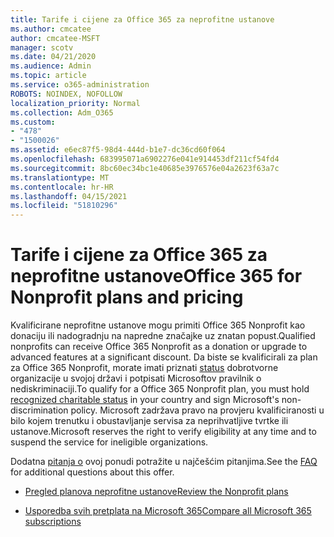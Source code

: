 ```yaml
---
title: Tarife i cijene za Office 365 za neprofitne ustanove
ms.author: cmcatee
author: cmcatee-MSFT
manager: scotv
ms.date: 04/21/2020
ms.audience: Admin
ms.topic: article
ms.service: o365-administration
ROBOTS: NOINDEX, NOFOLLOW
localization_priority: Normal
ms.collection: Adm_O365
ms.custom:
- "478"
- "1500026"
ms.assetid: e6ec87f5-98d4-444d-b1e7-dc36cd60f064
ms.openlocfilehash: 683995071a6902276e041e914453df211cf54fd4
ms.sourcegitcommit: 8bc60ec34bc1e40685e3976576e04a2623f63a7c
ms.translationtype: MT
ms.contentlocale: hr-HR
ms.lasthandoff: 04/15/2021
ms.locfileid: "51810296"
---
```

# <a name="office-365-for-nonprofit-plans-and-pricing"></a><span data-ttu-id="0d6b1-102">Tarife i cijene za Office 365 za neprofitne ustanove</span><span class="sxs-lookup"><span data-stu-id="0d6b1-102">Office 365 for Nonprofit plans and pricing</span></span>

<span data-ttu-id="0d6b1-103">Kvalificirane neprofitne ustanove mogu primiti Office 365 Nonprofit kao donaciju ili nadogradnju na napredne značajke uz znatan popust.</span><span class="sxs-lookup"><span data-stu-id="0d6b1-103">Qualified nonprofits can receive Office 365 Nonprofit as a donation or upgrade to advanced features at a significant discount.</span></span> <span data-ttu-id="0d6b1-104">Da biste se kvalificirali za plan za Office 365 Nonprofit, morate imati priznati [status](https://go.microsoft.com/fwlink/p/?LinkID=330253) dobrotvorne organizacije u svojoj državi i potpisati Microsoftov pravilnik o nediskriminaciji.</span><span class="sxs-lookup"><span data-stu-id="0d6b1-104">To qualify for a Office 365 Nonprofit plan, you must hold [recognized charitable status](https://go.microsoft.com/fwlink/p/?LinkID=330253) in your country and sign Microsoft's non-discrimination policy.</span></span> <span data-ttu-id="0d6b1-105">Microsoft zadržava pravo na provjeru kvalificiranosti u bilo kojem trenutku i obustavljanje servisa za neprihvatljive tvrtke ili ustanove.</span><span class="sxs-lookup"><span data-stu-id="0d6b1-105">Microsoft reserves the right to verify eligibility at any time and to suspend the service for ineligible organizations.</span></span>
  
<span data-ttu-id="0d6b1-106">Dodatna [pitanja o](https://products.office.com/nonprofit/office-365-nonprofit) ovoj ponudi potražite u najčešćim pitanjima.</span><span class="sxs-lookup"><span data-stu-id="0d6b1-106">See the [FAQ](https://products.office.com/nonprofit/office-365-nonprofit) for additional questions about this offer.</span></span>
  
- [<span data-ttu-id="0d6b1-107">Pregled planova neprofitne ustanove</span><span class="sxs-lookup"><span data-stu-id="0d6b1-107">Review the Nonprofit plans</span></span>](https://products.office.com/nonprofit/office-365-nonprofit-plans-and-pricing?tab=1)

- [<span data-ttu-id="0d6b1-108">Usporedba svih pretplata na Microsoft 365</span><span class="sxs-lookup"><span data-stu-id="0d6b1-108">Compare all Microsoft 365 subscriptions</span></span>](https://products.office.com/business/compare-more-office-365-for-business-plans)